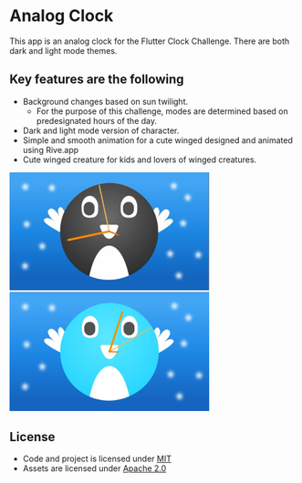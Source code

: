 # Analog Clock

This app is an analog clock for the Flutter Clock Challenge.
There are both dark and light mode themes.

## Key features are the following
+ Background changes based on sun twilight.
  + For the purpose of this challenge, modes are determined based on predesignated hours of the day.
+ Dark and light mode version of character.
+ Simple and smooth animation for a cute winged designed and animated using Rive.app
+ Cute winged creature for kids and lovers of winged creatures.

<img src='analog_dark.jpg' width='350'>

<img src='analog_light.jpg' width='350'>

## License
+ Code and project is licensed under [MIT](https://choosealicense.com/licenses/mit/)
+ Assets are licensed under [Apache 2.0](https://choosealicense.com/licenses/apache-2.0/)

